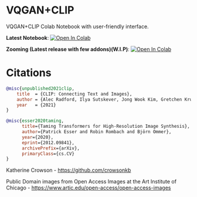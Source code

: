 # VQGAN+CLIP
VQGAN+CLIP Colab Notebook with user-friendly interface.


**Latest Notebook**: <a href="https://colab.research.google.com/github/justinjohn0306/VQGAN-CLIP/blob/main/VQGAN%2BCLIP(Updated).ipynb" target="_parent"><img src="https://colab.research.google.com/assets/colab-badge.svg" alt="Open In Colab"/></a>

 **Zooming (Latest release with few addons)(W.I.P)**: <a href="https://colab.research.google.com/github/justinjohn0306/VQGAN-CLIP/blob/main/VQGAN%2BCLIP_(Zooming)_(z%2Bquantize_method_with_addons).ipynb" target="_parent"><img src="https://colab.research.google.com/assets/colab-badge.svg" alt="Open In Colab"/></a>

 







































# Citations

```bibtex
@misc{unpublished2021clip,
    title  = {CLIP: Connecting Text and Images},
    author = {Alec Radford, Ilya Sutskever, Jong Wook Kim, Gretchen Krueger, Sandhini Agarwal},
    year   = {2021}
}
```
```bibtex
@misc{esser2020taming,
      title={Taming Transformers for High-Resolution Image Synthesis}, 
      author={Patrick Esser and Robin Rombach and Björn Ommer},
      year={2020},
      eprint={2012.09841},
      archivePrefix={arXiv},
      primaryClass={cs.CV}
}
```
Katherine Crowson - https://github.com/crowsonkb

Public Domain images from Open Access Images at the Art Institute of Chicago - https://www.artic.edu/open-access/open-access-images
